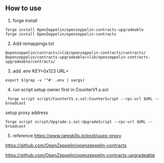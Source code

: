 
## How to use 
1. forge install 
```
forge install OpenZeppelin/openzeppelin-contracts-upgradeable
forge install OpenZeppelin/openzeppelin-contracts
```

2. Add remappings.txt
```
@openzeppelin/contracts/=lib/openzeppelin-contracts/contracts/
@openzeppelin/contracts-upgradeable/=lib/openzeppelin-contracts-upgradeable/contracts/
```
3. add .env
KEY=0x123
URL=
```
export $(grep -v '^#' .env | xargs)
```

4. run script
setup owner first in CounterV1.s.sol
```
 forge script script/CounterV1.s.sol:CounterScript --rpc-url $URL --broadcast
```
setup proxy address
```
forge script script/Upgrade.s.sol:UpgradeScript --rpc-url $URL --broadcast  
```

5. reference
https://www.rareskills.io/post/uups-proxy

https://github.com/OpenZeppelin/openzeppelin-contracts

https://github.com/OpenZeppelin/openzeppelin-contracts-upgradeable